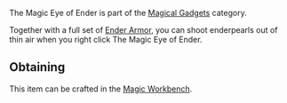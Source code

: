 The Magic Eye of Ender is part of the [Magical Gadgets](https://github.com/Slimefun/Slimefun4/wiki/Magical-Gadgets) category.  

Together with a full set of [Ender Armor](https://github.com/Slimefun/Slimefun4/wiki/Magical-Armor#Ender-Armor), you can shoot enderpearls out of thin air when you right click The Magic Eye of Ender.

## Obtaining

This item can be crafted in the [Magic Workbench](https://github.com/Slimefun/Slimefun4/wiki/Magic-Workbench).
